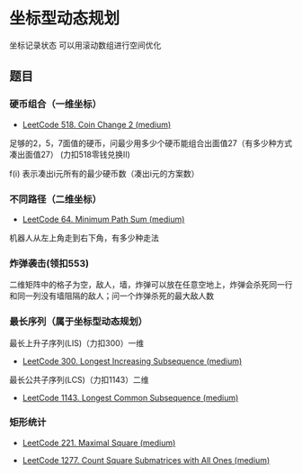 # 坐标型动态规划

坐标记录状态
可以用滚动数组进行空间优化

## 题目

### 硬币组合（一维坐标）

- [LeetCode 518. Coin Change 2 (medium)](https://github.com/muyids/leetcode/blob/master/algorithms/501-600/518.coin-change-2.md)

足够的2，5，7面值的硬币，问最少用多少个硬币能组合出面值27（有多少种方式凑出面值27） (力扣518零钱兑换II)

f(i) 表示凑出i元所有的最少硬币数（凑出i元的方案数）

### 不同路径（二维坐标）

- [LeetCode 64. Minimum Path Sum (medium)](https://github.com/muyids/leetcode/blob/master/algorithms/1-100/64.minimum-path-sum.md)

机器人从左上角走到右下角，有多少种走法

### 炸弹袭击(领扣553)

二维矩阵中的格子为空，敌人，墙，炸弹可以放在任意空地上，炸弹会杀死同一行和同一列没有墙阻隔的敌人；问一个炸弹杀死的最大敌人数

### 最长序列（属于坐标型动态规划）

最长上升子序列(LIS)（力扣300）一维

- [LeetCode 300. Longest Increasing Subsequence (medium)](https://github.com/muyids/leetcode/blob/master/algorithms/301-400/300.longest-increasing-subsequence.md)

最长公共子序列(LCS)（力扣1143）二维

- [LeetCode 1143. Longest Common Subsequence (medium)](https://github.com/muyids/leetcode/blob/master/algorithms/1101-1200/1143.longest-common-subsequence.md)

### 矩形统计

- [LeetCode 221. Maximal Square (medium)](https://github.com/muyids/leetcode/blob/master/algorithms/201-300/221.maximal-square.md)

- [LeetCode 1277. Count Square Submatrices with All Ones (medium)](https://github.com/muyids/leetcode/blob/master/algorithms/1201-1300/1277.count-square-submatrices-with-all-ones.md)
